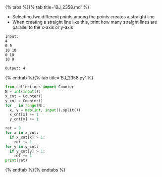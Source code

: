 {% tabs %}{% tab title='BJ_2358.md' %}

* Selecting two different points among the points creates a straight line
* When creating a straight line like this, print how many straight lines are parallel to the x-axis or y-axis

```txt
Input:
4
0 0
10 10
0 10
10 0

Output: 4
```

{% endtab %}{% tab title='BJ_2358.py' %}

```py
from collections import Counter
N = int(input())
x_cnt = Counter()
y_cnt = Counter()
for _ in range(N):
  x, y = map(int, input().split())
  x_cnt[x] += 1
  y_cnt[y] += 1

ret = 0
for x in x_cnt:
  if x_cnt[x] > 1:
    ret += 1
for y in y_cnt:
  if y_cnt[y] > 1:
    ret += 1
print(ret)
```

{% endtab %}{% endtabs %}
